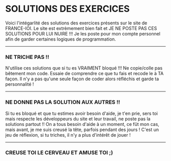 # SOLUTIONS DES EXERCICES

Voici l'intégarlité des solutions des exercices présents sur le site de FRANCE-IOI.
Le site est extrèmement bien fait et JE NE POSTE PAS CES SOLUTIONS POUR LUI NUIRE !!!
Je les poste pour mon compte personnel afin de garder certaines logiques de programmation.

---

### NE TRICHE PAS !!

N'utilise ces solutions que si tu es VRAIMENT bloqué !!! 
Ne copie/colle pas bêtement mon code. 
Essaie de comprendre ce que tu fais et recode le à TA façon.
Il n'y a pas qu'une seule façon de coder alors réfléchis et garde ta personnalité !

---

### NE DONNE PAS LA SOLUTION AUX AUTRES !!

Si tu es bloqué et que tu estimes avoir besoin d'aide, je t'en prie, sers toi mais respecte les développeurs du site et leur travail, ne poste pas la solutions partout !!
On a tous besoin d'aide à un moment, ce fût mon cas, mais avant, je me suis creusé la tête, parfois pendant des jours ! 
C'est un jeu de réflexion, si tu triches, il n'y a plus d'intérêt de jouer !

---

### CREUSE TOI LE CERVEAU ET AMUSE TOI ;)